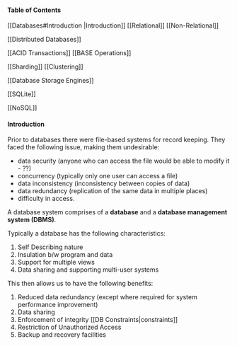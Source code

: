 #### Table of Contents
[[Databases#Introduction |Introduction]]
[[Relational]]
[[Non-Relational]]

[[Distributed Databases]]

[[ACID Transactions]]
[[BASE Operations]]

[[Sharding]]
[[Clustering]]

[[Database Storage Engines]]

[[SQLite]]

[[NoSQL]]

#### Introduction
Prior to databases there were file-based systems for record keeping. They faced the following issue, making them undesirable:
- data security (anyone who can access the file would be able to modify it - ??)
- concurrency (typically only one user can access a file)
- data inconsistency (inconsistency between copies of data)
- data redundancy (replication of the same data in multiple places)
- difficulty in access.

A database system comprises of a **database** and a **database management system (DBMS)**. 

Typically a database has the following characteristics:
1. Self Describing nature
2. Insulation b/w program and data
3. Support for multiple views
4. Data sharing and supporting multi-user systems

This then allows us to have the following benefits: 
1. Reduced data redundancy (except where required for system performance improvement)
2. Data sharing
3. Enforcement of integrity [[DB Constraints|constraints]]
4. Restriction of Unauthorized Access
5. Backup and recovery facilities
